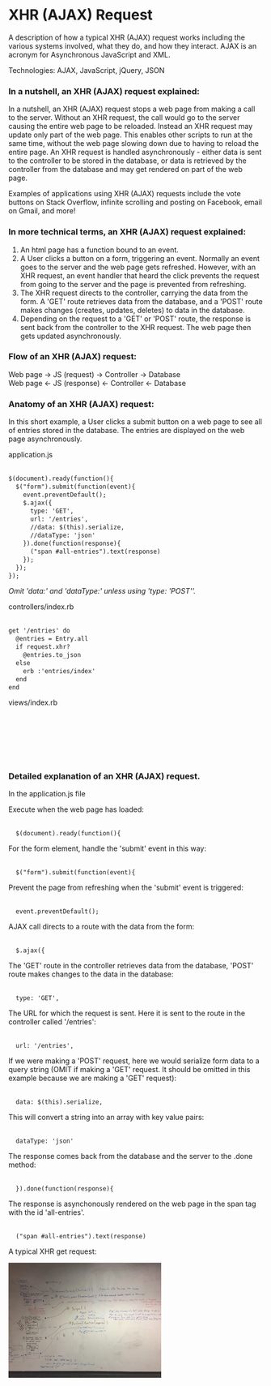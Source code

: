 <link href="public/css/application.css" rel="stylesheet" type="text/css">
<h1>XHR (AJAX) Request</h1>

<p>A description of how a typical XHR (AJAX) request works including the various systems involved, what they do, and how they interact. AJAX is an acronym for Asynchronous JavaScript and XML.</p>

<p>Technologies: AJAX, JavaScript, jQuery, JSON</p>

<h3>In a nutshell, an XHR (AJAX) request explained:</h3>

<p>In a nutshell, an XHR (AJAX) request stops a web page from making a call to the server. Without an XHR request, the call would go to the server causing the entire web page to be reloaded. Instead an XHR request may update only part of the web page. This enables other scripts to run at the same time, without the web page slowing down due to having to reload the entire page. An XHR request is handled asynchronously - either data is sent to the controller to be stored in the database, or data is retrieved by the controller from the database and may get rendered on part of the web page.</p>

<p>Examples of applications using XHR (AJAX) requests include the vote buttons on Stack Overflow, infinite scrolling and posting on Facebook, email on Gmail, and more!

<h3>In more technical terms, an XHR (AJAX) request explained:</h3>

<ol>
	<li>An html page has a function bound to an event.</li> 
	<li>A User clicks a button on a form, triggering an event. Normally an event goes to the server and the web page gets refreshed. However, with an XHR request, an event handler that heard the click prevents the request from going to the server and the page is prevented from refreshing.</li>
	<li>The XHR request directs to the controller, carrying the data from the form. A 'GET' route retrieves data from the database, and a 'POST' route makes changes (creates, updates, deletes) to data in the database.</li>
	<li>Depending on the request to a 'GET' or 'POST' route, the response is sent back from the controller to the XHR request. The web page then gets updated asynchronously.</li>
</ol>

<h3>Flow of an XHR (AJAX) request:</h3>

<p>Web page -> JS (request) -> Controller -> Database <br>
Web page <- JS (response) <- Controller <- Database </p>

<h3>Anatomy of an XHR (AJAX) request:</h3> 

<p>In this short example, a User clicks a submit button on a web page to see all of entries stored in the database. The entries are displayed on the web page asynchronously.</p>

<p>application.js <br>

<pre><code>
$(document).ready(function(){
  $("form").submit(function(event){
    event.preventDefault();
    $.ajax({
      type: 'GET',
      url: '/entries',
      //data: $(this).serialize,  
      //dataType: 'json' 
    }).done(function(response){
      ("span #all-entries").text(response)
    });
  });
});
</code></pre> 
<i>Omit 'data:' and 'dataType:' unless using 'type: 'POST''.</i></p>

<p>controllers/index.rb</p>
<pre><code>
get '/entries' do
  @entries = Entry.all
  if request.xhr?
    @entries.to_json
  else
    erb :'entries/index'
  end
end 
</code></pre> 


<p>views/index.rb</p>
<pre><code>
 <div>
   <span id=all-entries></span>
 </div>  
</code></pre> 



<h3>Detailed explanation of an XHR (AJAX) request.</h3>

<p>In the application.js file</p>

<p>Execute when the web page has loaded:</p>

<pre><code>
  $(document).ready(function(){
</code></pre>

<p>For the form element, handle the 'submit' event in this way:</p>
<pre><code>
  $("form").submit(function(event){
</code></pre>

<p>Prevent the page from refreshing when the 'submit' event is triggered:</p>
<pre><code>
  event.preventDefault();
</code></pre>

<p>AJAX call directs to a route with the data from the form:</p>
<pre><code>
  $.ajax({
</code></pre>

<p>The 'GET' route in the controller retrieves data from the database, 'POST' route makes changes to the data in the database:</p>
<pre><code>
  type: 'GET',
</code></pre>

<p>The URL for which the request is sent. Here it is sent to the route in the controller called '/entries':</p>
<pre><code>
  url: '/entries',
</code></pre>

<p>If we were making a 'POST' request, here we would serialize form data to a query string (OMIT if making a 'GET' request. It should be omitted in this example because we are making a 'GET' request):</p>
<pre><code>
  data: $(this).serialize,
</code></pre>

<p>This will convert a string into an array with key value pairs:</p>
<pre><code>
  dataType: 'json' 
</code></pre>  

<p>The response comes back from the database and the server to the .done method:</p>
<pre><code>
  }).done(function(response){
</code></pre> 

<p>The response is asynchonously rendered on the web page in the span tag with the id 'all-entries'.</p>
<pre><code>
  ("span #all-entries").text(response)
</code></pre> 
      
<p>A typical XHR get request:</p>
<img src="ajax-request.JPG" alt="XHR Request" height="45%" width="60%">

